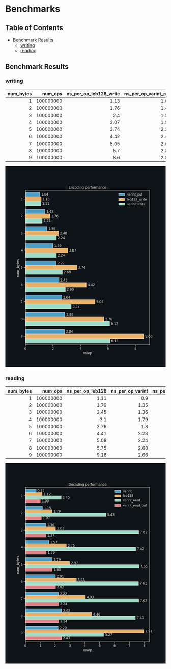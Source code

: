 # Benchmarks

## Table of Contents

- [Benchmark Results](#benchmark-results)
  - [writing](#writing)
  - [reading](#reading)

## Benchmark Results

### writing

| num_bytes |   num_ops | ns_per_op_leb128_write | ns_per_op_varint_put | ns_per_op_varint_write |
| --------: | --------: | ---------------------: | -------------------: | ---------------------: |
|         1 | 100000000 |                   1.13 |                 1.04 |                   1.11 |
|         2 | 100000000 |                   1.76 |                 1.42 |                   1.21 |
|         3 | 100000000 |                    2.4 |                 1.56 |                   2.24 |
|         4 | 100000000 |                   3.07 |                 1.99 |                   2.24 |
|         5 | 100000000 |                   3.74 |                 2.22 |                   2.68 |
|         6 | 100000000 |                   4.42 |                 2.43 |                    2.9 |
|         7 | 100000000 |                   5.05 |                 2.64 |                   3.32 |
|         8 | 100000000 |                    5.7 |                 2.86 |                   6.12 |
|         9 | 100000000 |                    8.6 |                 2.84 |                   6.13 |

<img src="encoding.png" alt="encoding" width="600"/>

### reading

| num_bytes |   num_ops | ns_per_op_leb128 | ns_per_op_varint | ns_per_op_varint_read |
| --------: | --------: | ---------------: | ---------------: | --------------------: |
|         1 | 100000000 |             1.11 |              0.9 |                  0.99 |
|         2 | 100000000 |             1.79 |             1.35 |                  1.17 |
|         3 | 100000000 |             2.45 |             1.36 |                  1.37 |
|         4 | 100000000 |              3.1 |             1.79 |                   1.6 |
|         5 | 100000000 |             3.76 |              1.8 |                  1.81 |
|         6 | 100000000 |             4.41 |             2.23 |                  2.04 |
|         7 | 100000000 |             5.08 |             2.24 |                  2.24 |
|         8 | 100000000 |             5.75 |             2.68 |                  2.47 |
|         9 | 100000000 |             9.16 |             2.66 |                  2.67 |

<img src="decoding.png" alt="decoding" width="600"/>